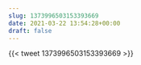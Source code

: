 ```yaml
---
slug: 1373996503153393669
date: 2021-03-22 13:54:28+00:00
draft: false
---
```


{{< tweet 1373996503153393669 >}}
